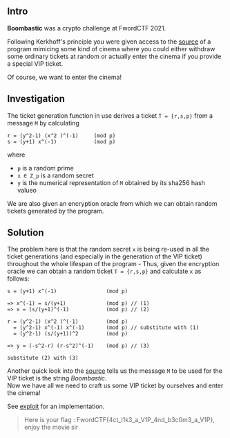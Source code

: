 ## Intro
**Boombastic** was a crypto challenge at FwordCTF 2021.  

Following Kerkhoff's principle you were given access to the [source](boombastic.py) of a program mimicing some kind of cinema
where you could either withdraw some ordinary tickets at random or actually enter the cinema if you provide a special VIP ticket.

Of course, we want to enter the cinema!

## Investigation
The ticket generation function in use derives a ticket `T = {r,s,p}` from a message `M` by calculating  
```
r = (y^2-1) (x^2 )^(-1)     (mod p)
s = (y+1) x^(-1)            (mod p)
```
where  
- `p` is a random prime
- `x ∈ Z_p` is a random secret 
- `y` is the numerical representation of `M` obtained by its sha256 hash valueo

We are also given an encryption oracle from which we can obtain random tickets generated by the program.  

## Solution
The problem here is that the random secret `x` is being re-used in all the ticket generations (and especially in the generation of the VIP ticket) throughout the whole lifespan of the program -  Thus, given the encryption oracle we can obtain a random ticket `T = {r,s,p}` and calculate `x` as follows:  
```
s = (y+1) x^(-1)                (mod p)

=> x^(-1) = s/(y+1)             (mod p) // (1)
=> x = (s/(y+1)^(-1)            (mod p) // (2)

r = (y^2-1) (x^2 )^(-1)         (mod p)
  = (y^2-1) x^(-1) x^(-1)       (mod p) // substitute with (1)
  = (y^2-1) (s/(y+1))^2         (mod p)

=> y = (-s^2-r) (r-s^2)^(-1)    (mod p) // (3)

substitute (2) with (3)
```

Another quick look into the [source](boombastic.py) tells us the message `M` to be used for the VIP ticket is the string *Boombastic*.  
Now we have all we need to craft us some VIP ticket by ourselves and enter the cinema!

See [exploit](exploit.py) for an implementation.

> Here is your flag : FwordCTF{4ct_l1k3_a_V1P_4nd_b3c0m3_a_V1P}, enjoy the movie sir
